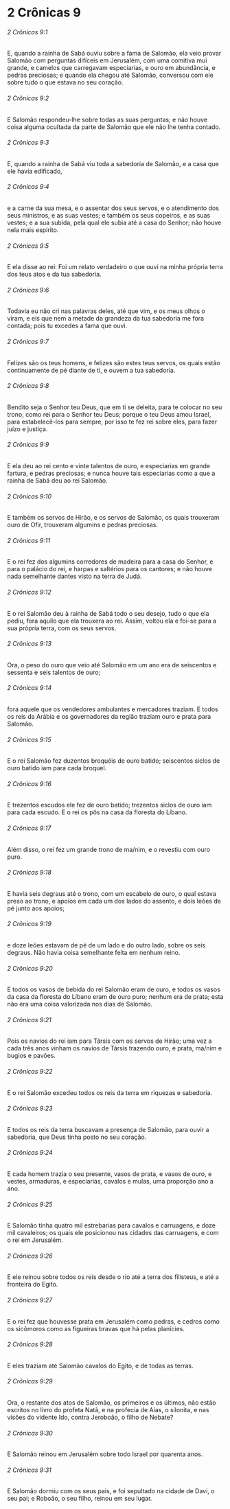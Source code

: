 # 2 Crônicas 9

###### 2 Crônicas 9:1

E, quando a rainha de Sabá ouviu sobre a fama de Salomão, ela veio provar Salomão com perguntas difíceis em Jerusalém, com uma comitiva mui grande, e camelos que carregavam especiarias, e ouro em abundância, e pedras preciosas; e quando ela chegou até Salomão, conversou com ele sobre tudo o que estava no seu coração.

###### 2 Crônicas 9:2

E Salomão respondeu-lhe sobre todas as suas perguntas; e não houve coisa alguma ocultada da parte de Salomão que ele não lhe tenha contado.

###### 2 Crônicas 9:3

E, quando a rainha de Sabá viu toda a sabedoria de Salomão, e a casa que ele havia edificado,

###### 2 Crônicas 9:4

e a carne da sua mesa, e o assentar dos seus servos, e o atendimento dos seus ministros, e as suas vestes; e também os seus copeiros, e as suas vestes; e a sua subida, pela qual ele subia até a casa do Senhor; não houve nela mais espírito.

###### 2 Crônicas 9:5

E ela disse ao rei: Foi um relato verdadeiro o que ouvi na minha própria terra dos teus atos e da tua sabedoria.

###### 2 Crônicas 9:6

Todavia eu não cri nas palavras deles, até que vim, e os meus olhos o viram, e eis que nem a metade da grandeza da tua sabedoria me fora contada; pois tu excedes a fama que ouvi.

###### 2 Crônicas 9:7

Felizes são os teus homens, e felizes são estes teus servos, os quais estão continuamente de pé diante de ti, e ouvem a tua sabedoria.

###### 2 Crônicas 9:8

Bendito seja o Senhor teu Deus, que em ti se deleita, para te colocar no seu trono, como rei para o Senhor teu Deus; porque o teu Deus amou Israel, para estabelecê-los para sempre, por isso te fez rei sobre eles, para fazer juízo e justiça.

###### 2 Crônicas 9:9

E ela deu ao rei cento e vinte talentos de ouro, e especiarias em grande fartura, e pedras preciosas; e nunca houve tais especiarias como a que a rainha de Sabá deu ao rei Salomão.

###### 2 Crônicas 9:10

E também os servos de Hirão, e os servos de Salomão, os quais trouxeram ouro de Ofir, trouxeram algumins e pedras preciosas.

###### 2 Crônicas 9:11

E o rei fez dos algumins corredores de madeira para a casa do Senhor, e para o palácio do rei, e harpas e saltérios para os cantores; e não houve nada semelhante dantes visto na terra de Judá.

###### 2 Crônicas 9:12

E o rei Salomão deu à rainha de Sabá todo o seu desejo, tudo o que ela pediu, fora aquilo que ela trouxera ao rei. Assim, voltou ela e foi-se para a sua própria terra, com os seus servos.

###### 2 Crônicas 9:13

Ora, o peso do ouro que veio até Salomão em um ano era de seiscentos e sessenta e seis talentos de ouro;

###### 2 Crônicas 9:14

fora aquele que os vendedores ambulantes e mercadores traziam. E todos os reis da Arábia e os governadores da região traziam ouro e prata para Salomão.

###### 2 Crônicas 9:15

E o rei Salomão fez duzentos broquéis de ouro batido; seiscentos siclos de ouro batido iam para cada broquel.

###### 2 Crônicas 9:16

E trezentos escudos ele fez de ouro batido; trezentos siclos de ouro iam para cada escudo. E o rei os pôs na casa da floresta do Líbano.

###### 2 Crônicas 9:17

Além disso, o rei fez um grande trono de ma/nim, e o revestiu com ouro puro.

###### 2 Crônicas 9:18

E havia seis degraus até o trono, com um escabelo de ouro, o qual estava preso ao trono, e apoios em cada um dos lados do assento, e dois leões de pé junto aos apoios;

###### 2 Crônicas 9:19

e doze leões estavam de pé de um lado e do outro lado, sobre os seis degraus. Não havia coisa semelhante feita em nenhum reino.

###### 2 Crônicas 9:20

E todos os vasos de bebida do rei Salomão eram de ouro, e todos os vasos da casa da floresta do Líbano eram de ouro puro; nenhum era de prata; esta não era uma coisa valorizada nos dias de Salomão.

###### 2 Crônicas 9:21

Pois os navios do rei iam para Társis com os servos de Hirão; uma vez a cada três anos vinham os navios de Társis trazendo ouro, e prata, ma/nim e bugios e pavões.

###### 2 Crônicas 9:22

E o rei Salomão excedeu todos os reis da terra em riquezas e sabedoria.

###### 2 Crônicas 9:23

E todos os reis da terra buscavam a presença de Salomão, para ouvir a sabedoria, que Deus tinha posto no seu coração.

###### 2 Crônicas 9:24

E cada homem trazia o seu presente, vasos de prata, e vasos de ouro, e vestes, armaduras, e especiarias, cavalos e mulas, uma proporção ano a ano.

###### 2 Crônicas 9:25

E Salomão tinha quatro mil estrebarias para cavalos e carruagens, e doze mil cavaleiros; os quais ele posicionou nas cidades das carruagens, e com o rei em Jerusalém.

###### 2 Crônicas 9:26

E ele reinou sobre todos os reis desde o rio até a terra dos filisteus, e até a fronteira do Egito.

###### 2 Crônicas 9:27

E o rei fez que houvesse prata em Jerusalém como pedras, e cedros como os sicômoros como as figueiras bravas que há pelas planícies.

###### 2 Crônicas 9:28

E eles traziam até Salomão cavalos do Egito, e de todas as terras.

###### 2 Crônicas 9:29

Ora, o restante dos atos de Salomão, os primeiros e os últimos, não estão escritos no livro do profeta Natã, e na profecia de Aías, o silonita, e nas visões do vidente Ido, contra Jeroboão, o filho de Nebate?

###### 2 Crônicas 9:30

E Salomão reinou em Jerusalém sobre todo Israel por quarenta anos.

###### 2 Crônicas 9:31

E Salomão dormiu com os seus pais, e foi sepultado na cidade de Davi, o seu pai; e Roboão, o seu filho, reinou em seu lugar.

